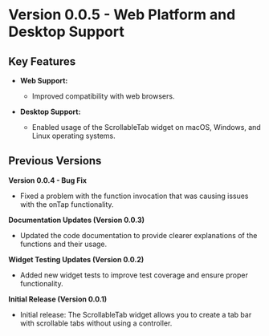 # Version 0.0.5 - Web Platform and Desktop Support

## Key Features

- **Web Support:**
    - Improved compatibility with web browsers.
    
- **Desktop Support:**
    - Enabled usage of the ScrollableTab widget on macOS, Windows, and Linux operating systems.

## Previous Versions

**Version 0.0.4 - Bug Fix**

* Fixed a problem with the function invocation that was causing issues with the onTap functionality.

**Documentation Updates (Version 0.0.3)**

* Updated the code documentation to provide clearer explanations of the functions and their usage.

**Widget Testing Updates (Version 0.0.2)**

* Added new widget tests to improve test coverage and ensure proper functionality.

**Initial Release (Version 0.0.1)**

* Initial release: The ScrollableTab widget allows you to create a tab bar with scrollable tabs without using a controller.
